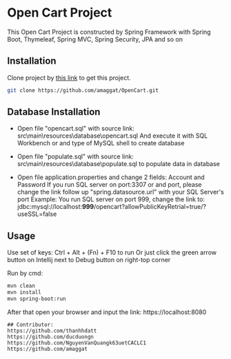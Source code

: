 # Open Cart Project

This Open Cart Project is constructed by Spring Framework with Spring Boot, Thymeleaf, Spring MVC, Spring Security, JPA and so on


## Installation

Clone project by [this link](https://github.com/amaggat/OpenCart.git) to get this project.

```bash
git clone https://github.com/amaggat/OpenCart.git
```

## Database Installation
* Open file "opencart.sql" with source link: src\main\resources\database\opencart.sql
And execute it with SQL Workbench or and type of MySQL shell to create database

* Open file "populate.sql" with source link: src\main\resources\database\populate.sql
to populate data in database

* Open file application.properties and change 2 fields: Account and Password
If you run SQL server on port:3307 or and port, please change the link follow up "spring.datasource.url"
with your SQL Server's port
Example: You run SQL server on port 999, change the link to: 
jdbc:mysql://localhost:**999**/opencart?allowPublicKeyRetrial=true/?useSSL=false

## Usage

Use set of keys: Ctrl + Alt + (Fn) + F10 to run
Or just click the green arrow button on Intellij next to Debug button on right-top corner

Run by cmd: 
```bash
mvn clean
mvn install
mvn spring-boot:run
```
After that open your browser and input the link: https://localhost:8080

```
## Contributor:
https://github.com/thanhhdatt
https://github.com/ducduongn
https://github.com/NguyenVanQuangk63uetCACLC1
https://github.com/amaggat
